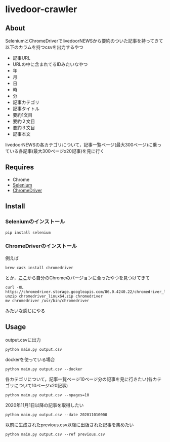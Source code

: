 # livedoor-crawler
## About
SeleniumとChromeDriverでlivedoorNEWSから要約のついた記事を持ってきて以下のカラムを持つcsvを出力するやつ
- 記事URL
- URLの中に含まれてるIDみたいなやつ
- 年
- 月
- 日
- 時
- 分
- 記事カテゴリ
- 記事タイトル
- 要約1文目
- 要約２文目
- 要約３文目
- 記事本文

livedoorNEWSの各カテゴリについて，記事一覧ページ(最大300ページ)に乗っている各記事(最大300ページx20記事)を見に行く

## Requires
- Chrome
- [Selenium](https://github.com/SeleniumHQ/Selenium)
- [ChromeDriver](http://chromedriver.chromium.org/)

## Install
### Seleniumのインストール
```
pip install selenium
```

### ChromeDriverのインストール
例えば
```
brew cask install chromedriver
```
とか，[ここ](http://chromedriver.chromium.org/downloads)から自分のChromeのバージョンに合ったやつを見つけてきて
```
curl -OL https://chromedriver.storage.googleapis.com/86.0.4240.22/chromedriver_linux64.zip
unzip chromedriver_linux64.zip chromedriver
mv chromedriver /usr/bin/chromedriver
```
みたいな感じにやる

## Usage
output.csvに出力
```
python main.py output.csv
```
dockerを使っている場合
```
python main.py output.csv --docker
```
各カテゴリについて，記事一覧ページ10ページ分の記事を見に行きたい(各カテゴリについて10ページx20記事)
```
python main.py output.csv --npages=10
```
2020年11月1日以降の記事を取得したい
```
python main.py output.csv --date 202011010000
```
以前に生成されたprevious.csv以降に出版された記事を集めたい
```
python main.py output.csv --ref previous.csv
```
